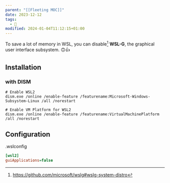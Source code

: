 ```yaml
---
parent: "[[Fleeting MOC]]"
date: 2023-12-12
tags:
  - 🦠
modified: 2024-01-04T11:12:15+01:00
---
```


To save a lot of memory in WSL, you can disable[^1] **WSL-G**, the graphical user interface subsystem.  🙃👍 

## Installation

### with DISM

```shell
# Enable WSL2
dism.exe /online /enable-feature /featurename:Microsoft-Windows-Subsystem-Linux /all /norestart

# Enable VM Platform for WSL2
dism.exe /online /enable-feature /featurename:VirtualMachinePlatform /all /norestart
```

## Configuration

 .wslconfig
```ini
[wsl2]
guiApplications=false
```

[^1]: https://github.com/microsoft/wslg#wslg-system-distro